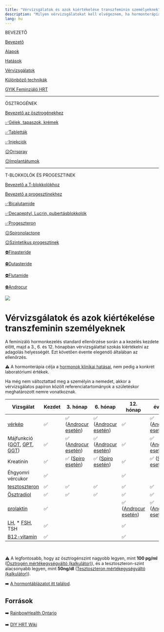 ```yaml
---
title: "Vérvizsgálatok és azok kiértékelése transzfeminin személyeknek"
description: "Milyen vérvizsgálatokat kell elvégeznem, ha hormonterápián vagyok?"
lang: hu
---
```


<div class="floating-columns">

<div class="floating-bar">

BEVEZETŐ

[Bevezető](/#/entry?id=feminizalo-hormonterapia)

[Alapok](/#/entry?id=feminizalo-hormonterapia-alapok)

[Hatások](/#/entry?id=feminizalo-hormonterapia-hatasok)

[Vérvizsgálatok](/#/entry?id=feminizalo-hormonterapia-vervizsgalatok)

[Különböző technikák](/#/entry?id=feminizalo-hormonterapia-technikak)

[GYIK Feminziáló HRT](/#/entry?id=feminizalo-hormonterapia-gyik)

<hr />

ÖSZTROGÉNEK

[Bevezető az ösztrogénekhez](/#/entry?id=osztrogenek)

[✅Gélek, tapaszok, krémek](/#/entry?id=feminizalo-gelek-tapaszok-kremek)

[✅Tabletták](/#/entry?id=feminizalo-tablettak)

[✅Injekciók](/#/entry?id=feminizalo-injekciok)

[😐Orrspray](/#/entry?id=orrspray)

[😐Implantátumok](/#/entry?id=implantatumok)

<hr />

T-BLOKKOLÓK ÉS PROGESZTINEK

[Bevezető a T-blokkolókhoz](/#/entry?id=t-blokkolok)

[Bevezető a progesztinekhez](/#/entry?id=progesztinek)

[✅Bicalutamide](/#/entry?id=bicalutamide)

[✅Decapeptyl, Lucrin, pubertásblokkolók](/#/entry?id=decapeptyl)

[✅Progeszteron](/#/entry?id=progeszteron)

[😐Spironolactone](/#/entry?id=spironolactone)

[😐Szintetikus progesztinek](/#/entry?id=szintetikus-progesztinek)

[⛔Finasteride](/#/entry?id=finasteride)

[⛔Dutasteride](/#/entry?id=dutasteride)

[⛔Flutamide](/#/entry?id=flutamide)

[⛔Androcur](/#/entry?id=androcur)

</div>

<div class="wiki-content">

<div class="header-image"><img src="assets/images/undraw_medicine.svg" /></div>

# Vérvizsgálatok és azok kiértékelése transzfeminin személyeknek

A feminizáló hormonkezelés standard ellenőrzése során a a kezelés kezdete előtt, majd a 3., 6. és 12. hónapban vérvizsgálattal szokás kiértékelni az adagolás helyességét. Ezt követően évente elegendő általában az ellenőrzés.

<div class="infobox info">

⚠️ A hormonterápia célja a [hormonok klinikai hatásai](/#/entry?id=feminizalo-hormonterapia-hatasok), nem pedig a konkrét laboratóriumi értékek.

Ha még nem változtattad meg a személyin a nemedet, akkor a vérvizsgálatos papíron közölt referenciatartományok a születéskor meghatározott nemre vonatkoznak.

</div>

<table>
    <thead>
        <tr>
            <th>Vizsgálat</th>
            <th>Kezdet</th>
            <th>3. hónap</th>
            <th>6. hónap</th>
            <th>12. hónap</th>
            <th>évente</th>
        </tr>
    </thead>
    <tbody>
        <tr>
            <td><a href="https://medicover.hu/laborvizsgalatok/laborvizsgalatok-tipus/veralvadasi-laborvizsgalatok/verkep/">vérkép</a></td>
            <td>✅</td>
            <td>✅ (<a href="/#/entry?id=androcur">Androcur esetén</a>)</td>
            <td>✅ (<a href="/#/entry?id=androcur">Androcur esetén</a>)</td>
            <td>✅</td>
            <td>✅ (<a href="/#/entry?id=androcur">Androcur esetén</a>)</td>
        </tr>
        <tr>
            <td> Májfunkció (<a href="https://medy.hu/got/">GOT</a>,
                <a href="https://medy.hu/gpt/">GPT</a>,
                <a href="https://medicover.hu/laborvizsgalatok/laborvizsgalatok-tipus/klinikai-kemiai-laborvizsgalatok-2/ggt/">GGT</a>)</td>
            <td>✅</td>
            <td>✅ (<a href="/#/entry?id=androcur">Androcur esetén</a>)</td>
            <td>✅ (<a href="/#/entry?id=androcur">Androcur esetén</a>)</td>
            <td>✅</td>
            <td>✅ (<a href="/#/entry?id=androcur">Androcur esetén</a>)</td>
        </tr>
        <tr>
            <td>Kreatinin</td>
            <td>✅</td>
            <td>✅ (<a href="/#/entry?id=spironolactone">Spiro esetén</a>)</td>
            <td>✅ (<a href="/#/entry?id=spironolactone">Spiro esetén</a>)</td>
            <td>✅</td>
            <td>✅ (<a href="/#/entry?id=spironolactone">Spiro esetén</a>)</td>
        </tr>
        <tr>
            <td>Éhgyomri vércukor</td>
            <td>✅</td>
            <td> </td>
            <td> </td>
            <td>✅</td>
            <td> </td>
        </tr>
        <tr>
            <td><a href="https://hu.wikipedia.org/wiki/Tesztoszteron">tesztoszteron</a></td>
            <td>✅</td>
            <td>✅</td>
            <td>✅</td>
            <td>✅</td>
            <td>✅</td>
        </tr>
        <tr>
            <td><a href="https://hu.wikipedia.org/wiki/%C3%96sztradiol">Ösztradiol</a></td>
            <td>✅</td>
            <td>✅</td>
            <td>✅</td>
            <td>✅</td>
            <td>✅</td>
        </tr>
        <tr>
            <td><a href="https://hu.wikipedia.org/wiki/Prolaktin">prolaktin</a></td>
            <td>✅</td>
            <td> </td>
            <td> </td>
            <td>✅ (<a href="/#/entry?id=androcur">Androcur esetén</a>)</td>
            <td>✅ (<a href="/#/entry?id=androcur">Androcur esetén</a>)</td>
        </tr>
        <tr>
            <td><a href="https://hu.wikipedia.org/wiki/Luteiniz%C3%A1l%C3%B3_hormon">LH</a>,
* <a href="https://hu.wikipedia.org/wiki/Follikuluszstimul%C3%A1l%C3%B3_hormon">FSH</a>, TSH</td>
            <td>✅</td>
            <td> </td>
            <td> </td>
            <td>✅</td>
            <td> </td>
        </tr>
        <tr>
            <td><a href="https://hu.wikipedia.org/wiki/B12-vitamin">B12-vitamin</a></td>
            <td>✅</td>
            <td> </td>
            <td> </td>
            <td>✅</td>
            <td> </td>
        </tr>
    </tbody>
</table>

<br />

<div class="infobox info">

⚠️ A legfontosabb, hogy az ösztrogénszint nagyobb legyen, mint **100 pg/ml** ([Ösztrogén mértékegységváltó (kalkulátor)](#/osztrogen-kalkulator)), és a tesztoszteron-szint alacsonyabb legyen, mint **50ng/dl** ([Tesztoszteron mértékegységváltó (kalkulátor)](#/tesztoszteron-kalkulator)).

</div>

➡️ [A hormontáblázatot itt találod](/#/entry?id=hormontablazat-es-kalkulatorok).

## Források

➡️ [RainbowHealth Ontario](https://www.rainbowhealthontario.ca/TransHealthGuide/gp-femht.html)

➡️ [DIY HRT Wiki](https://diyhrt.wiki/transfem)

</div>